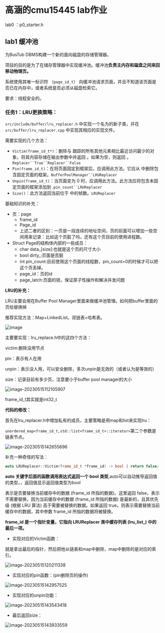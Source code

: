 # 高涵的cmu15445 lab作业
lab0 ：p0_starter.h
## lab1 缓冲池

为BusTub DBMS构建一个新的面向磁盘的存储管理器。

项目的目的是为了在储存管理器中实现缓冲池。缓冲池**负责主内存和磁盘之间来回移动物理页。**

系统使用其唯一标识符 （`page_id_t`） 向缓冲池请求页面，并且不知道该页面是否已在内存中，或者系统是否必须从磁盘检索它。

要求：线程安全的。



### 任务1：LRU更换策略：

`src/include/buffer/lru_replacer.h` 中实现一个名为的新子类，并在 `src/buffer/lru_replacer.cpp` 中实现其相应的实现文件。

需要实现的几个方法：

- `Victim(frame_id_t*)`：删除与 跟踪的所有其他元素相比最近访问最少的对象，将其内容存储在输出参数中并返回 。如果为空，则返回 。`Replacer``True``Replacer``False`
- `Pin(frame_id_t)`：在将页面固定到框架后，应调用此方法。它应从 中删除包含固定页面的框架。`BufferPoolManager``LRUReplacer`
- `Unpin(frame_id_t)`：当页面变为 0 时，应调用此方法。此方法应将包含未固定页面的框架添加到 .`pin_count``LRUReplacer`
- `Size()`：此方法返回当前位于 中的帧数。`LRUReplacer`



基础知识的补充：

- 页：page
  - frame_id
  - Page_id
  - 上述二者的区别：一页是一段连续的地址空间，页的前面可以增加一些空间用来记录：比如这个页脏了吗，还有这个页目前的使用进程数。
- Struct Page的结构体内部的一些成员：
  - char data_[size]:也就是这个页的尺寸大小
  - bool dirty_:页面是否脏
  - int pin_count:目前使用这个页面的线程数，pin_count=0的时候才可以把这个页丢掉。
  - page_id：页的id
  - page_latch:页面的锁，保证原子性操作和解决并发问题



**LRU的补充：**

LRU主要会用在Buffer Pool Manager里面来做缓冲池管理。如何把buffer里面的页给替换掉

推荐实现方法：Map+LinkedList。双链表+哈希表。

![image](https://github.com/GauHar666/CMU-15445-lab/assets/100465185/9f5e4b61-9e7d-4b24-a199-cc6535342081)

主要要实现：lru_replace.h中的这四个方法：

victim:删除没用节点

pin：表示有人在用

unpin：表示没人用，可以安全删除，多次unpin是无效的（或者认为是等效的）

size：记录目前有多少页，注意要小于buffer pool manager的大小

![image-20230515112105907](images/image-20230515112105907-16841208677932.png)

frame_id_t其实就是int32_t

 

**代码的修改：**

首先在lru_replacer.h中增加私有的成员，主要策略是用map和list来实现lru：

`unordered_map<frame_id_t,std::list<frame_id_t>::iterator>`第二个参数是链表节点。

![image-20230515142655696](images/image-20230515142655696-168413201723510.png)

补充一种奇怪的写法：

```cpp
auto LRUReplacer::Victim(frame_id_t *frame_id) -> bool { return false; }
```

**auto 关键字后面的函数调用表达式返回一个 bool 类型**,auto可以自动推导返回值的类型，，返回值显示返回值类型为bool

表示是否要替换当前缓存中的数据 (frame_id 所指的数据)。这里返回 false，表示不需要替换，因为当前缓存中的数据 (frame_id 所指的数据) 是最新的，且其优先级 (根据 LRU 算法) 高于需要被替换的数据。如果返回 true，则表示需要替换当前缓存中的数据，其中参数 frame_id 所指的数据将被替换。

**frame_id 是一个指针变量，它指向 LRUReplacer 类中缓存列表 (lru_list_) 中的最后一项。**

- 实现对应的Victim函数：

就是拿出最后的指针，然后把他从链表和map中删除，map中删除的是对应的索引。

![image-20230515120211338](images/image-20230515120211338-16841233328693.png)



- 实现对应的pin函数：(pin删除页的操作)

![image-20230515142957525](images/image-20230515142957525.png)



- 实现对应的unpin功能：

![image-20230515143543418](images/image-20230515143543418-168413254603811.png)

- 最后返回size：

![image-20230515143933559](images/image-20230515143933559.png)

